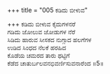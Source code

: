 +++
title = "005 ಕಡಿದು ಬೀಳುವ"

+++
ಕಡಿದು ಬೀಳುವ ಕೈದುಗಳನರೆ  
ಗಡಿದು ಜೋಲುವ ಜೋಡುಗಳ ನೆರೆ  
ಸಿಡಿದು ಹಾರುವ ಸೀಸಕದ ನುಗ್ಗಾದ ಹಲಗೆಗಳ  
ಉಡಿದ ಸಿಂಧದ ನೆಲಕೆ ಹರಹಿದ  
ಕೊಡೆಯ ಚಮರದ ತಾರು ಥಟ್ಟಿಗೆ  
ಕೆಡೆದ ಚಾತುರ್ಬಲವನಭಿವರ್ಣಿಸುವನಾರೆಂದ     ॥5॥